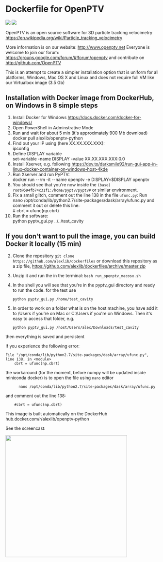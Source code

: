 # Dockerfile for OpenPTV

[![](https://images.microbadger.com/badges/image/alexlib/openptv-python.svg)](https://microbadger.com/images/alexlib/openptv-python "Get your own image badge on microbadger.com")
[![](https://images.microbadger.com/badges/version/alexlib/openptv-python.svg)](https://microbadger.com/images/alexlib/openptv-python "Get your own version badge on microbadger.com")

OpenPTV is an open source software for 3D particle tracking velocimetry https://en.wikipedia.org/wiki/Particle_tracking_velocimetry

More information is on our website:  http://www.openptv.net Everyone is welcome to join our forum: https://groups.google.com/forum/#!forum/openptv and contribute on http://github.com/OpenPTV

This is an attempt to create a simpler installation option that is uniform for all platforms, Windows, Mac OS X and Linux and does
not require full VM like our Virtualbox image (3.5 Gb)


## Installation with Docker image from DockerHub, on Windows in 8 simple steps
1. Install Docker for Windows https://docs.docker.com/docker-for-windows/
2. Open PowerShell in Adminstrative Mode
3. Run and wait for about 5 min (it's approximately 900 Mb download)  
       docker pull alexlib/openptv-python
4. Find out your IP using (here XX.XX.XXX.XXX):  
       ipconfig
5. Define DISPLAY variable  
       set-variable -name DISPLAY -value XX.XX.XXX.XXX:0.0  
6. Install Xserver, e.g. following https://dev.to/darksmile92/run-gui-app-in-linux-docker-container-on-windows-host-4kde
5. Run Xserver and run PyPTV:  
       docker run --rm -it --name openptv -e DISPLAY=$DISPLAY openptv  
6. You should see that you're now inside the `(base) root@594fb74c31f1:/home/pyptv/pyptv#` or similar environment. 
7. Fix a small glitch, comment out the line 138 in the file `ufunc.py`: Run   
       nano /opt/conda/lib/python2.7/site-packages/dask/array/ufunc.py 
and comment it out or delete this line:  
        \# cbrt = ufunc(np.cbrt)
8. Run the software:  
       python pyptv_gui.py ../../test_cavity
 

## If you don't want to pull the image, you can build Docker it locally (15 min)
2. Clone the repository `git clone https://github.com/alexlib/dockerfiles` or download this repository as a zip file, https://github.com/alexlib/dockerfiles/archive/master.zip
3. Unzip it and run the in the terminal: `bash run_openptv_macosx.sh`
4. In the shell you will see that you're in the pyptv_gui directory and ready to run the code. for the test use  

      `python pyptv_gui.py /home/test_cavity`
      
5. In order to work on a folder what is on the host machine, you have add it to /Users if you're on Mac or C:\Users if you're on Windows. Then it's easy to access that folder, e.g.   

    `python pyptv_gui.py /host/Users/alex/Downloads/test_cavity`
    
then everything is saved and persistent

If you experience the following error:
```
File "/opt/conda/lib/python2.7/site-packages/dask/array/ufunc.py", line 138, in <module>
    cbrt = ufunc(np.cbrt)
```
the workaround (for the moment, before numpy will be updated inside miniconda docker) is to open the file using `nano` editor
``` 
      nano /opt/conda/lib/python2.7/site-packages/dask/array/ufunc.py
```
and comment out the line 138:
```
    #cbrt = ufunc(np.cbrt)
 ```

This image is built automatically on the DockerHub hub.docker.com/r/alexlib/openptv-python

See the screencast:

<img src="https://github.com/alexlib/gifs/blob/master/screencast_dockerfile.gif" width="400" />


